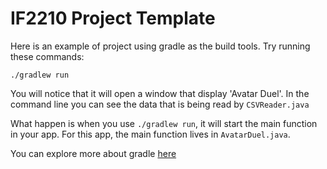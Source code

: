 # IF2210 Project Template

Here is an example of project using gradle as the build tools.
Try running these commands:

`./gradlew run`

You will notice that it will open a window that display 'Avatar Duel'.
In the command line you can see the data that is being read by `CSVReader.java`

What happen is when you use `./gradlew run`, it will start the main function in your app.
For this app, the main function lives in `AvatarDuel.java`.

You can explore more about gradle [here](https://guides.gradle.org/creating-new-gradle-builds/)

